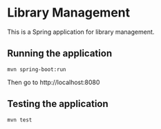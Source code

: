 # Library Management

This is a Spring application for library management.

## Running the application

`mvn spring-boot:run`

Then go to http://localhost:8080

## Testing the application

`mvn test`